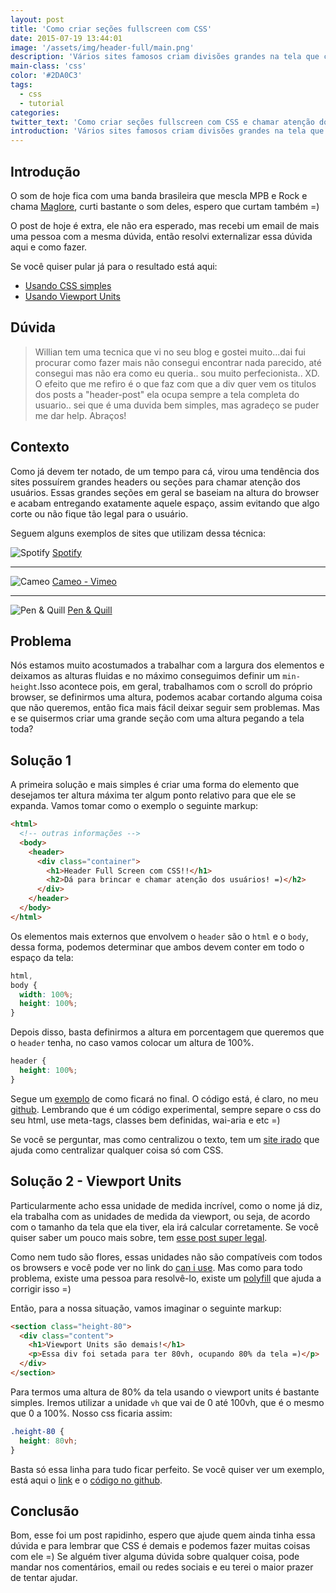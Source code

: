 ```yaml
---
layout: post
title: 'Como criar seções fullscreen com CSS'
date: 2015-07-19 13:44:01
image: '/assets/img/header-full/main.png'
description: 'Vários sites famosos criam divisões grandes na tela que chamam bastante atenção, vamos aprender a fazer também.'
main-class: 'css'
color: '#2DA0C3'
tags:
  - css
  - tutorial
categories:
twitter_text: 'Como criar seções fullscreen com CSS e chamar atenção dos usuários.'
introduction: 'Vários sites famosos criam divisões grandes na tela que chamam bastante atenção, vamos aprender a fazer essas seções também, usando só css com as famosas viewport units.'
---
```


## Introdução

O som de hoje fica com uma banda brasileira que mescla MPB e Rock e chama [Maglore](https://open.spotify.com/artist/24me6m3bV7l2rnUwaXV0Tj), curti bastante o som deles, espero que curtam também =)

O post de hoje é extra, ele não era esperado, mas recebi um email de mais uma pessoa com a mesma dúvida, então resolvi externalizar essa dúvida aqui e como fazer.

Se você quiser pular já para o resultado está aqui:

- [Usando CSS simples](https://labs.willianjusten.com.br/full-screen-sections/height-100.html)
- [Usando Viewport Units](https://labs.willianjusten.com.br/full-screen-sections/viewport.html)

## Dúvida

> Willian tem uma tecnica que vi no seu blog e gostei muito...dai fui procurar como fazer mais não consegui encontrar nada parecido, até consegui mas não era como eu queria.. sou muito perfecionista.. XD. O efeito que me refiro é o que faz com que a div quer vem os titulos dos posts a "header-post" ela ocupa sempre a tela completa do usuario.. sei que é uma duvida bem simples, mas agradeço se puder me dar help. Abraços!

## Contexto

Como já devem ter notado, de um tempo para cá, virou uma tendência dos sites possuírem grandes headers ou seções para chamar atenção dos usuários. Essas grandes seções em geral se baseiam na altura do browser e acabam entregando exatamente aquele espaço, assim evitando que algo corte ou não fique tão legal para o usuário.

Seguem alguns exemplos de sites que utilizam dessa técnica:

![Spotify](/assets/img/header-full/header-4.png)
[Spotify](https://www.spotify.com/br/)

---

![Cameo](/assets/img/header-full/header-1.png)
[Cameo - Vimeo](https://vimeo.com/cameo)

---

![Pen & Quill](/assets/img/header-full/header-3.png)
[Pen & Quill](http://penandquill.net/)

## Problema

Nós estamos muito acostumados a trabalhar com a largura dos elementos e deixamos as alturas fluidas e no máximo conseguimos definir um `min-height`.Isso acontece pois, em geral, trabalhamos com o scroll do próprio browser, se definirmos uma altura, podemos acabar cortando alguma coisa que não queremos, então fica mais fácil deixar seguir sem problemas. Mas e se quisermos criar uma grande seção com uma altura pegando a tela toda?

## Solução 1

A primeira solução e mais simples é criar uma forma do elemento que desejamos ter altura máxima ter algum ponto relativo para que ele se expanda. Vamos tomar como o exemplo o seguinte markup:

```html
<html>
  <!-- outras informações -->
  <body>
    <header>
      <div class="container">
        <h1>Header Full Screen com CSS!!</h1>
        <h2>Dá para brincar e chamar atenção dos usuários! =)</h2>
      </div>
    </header>
  </body>
</html>
```

Os elementos mais externos que envolvem o `header` são o `html` e o `body`, dessa forma, podemos determinar que ambos devem conter em todo o espaço da tela:

```css
html,
body {
  width: 100%;
  height: 100%;
}
```

Depois disso, basta definirmos a altura em porcentagem que queremos que o `header` tenha, no caso vamos colocar um altura de 100%.

```css
header {
  height: 100%;
}
```

Segue um [exemplo](https://labs.willianjusten.com.br/full-screen-sections/height-100.html) de como ficará no final. O código está, é claro, no meu [github](https://github.com/willianjusten/labs/blob/gh-pages/full-screen-sections/height-100.html). Lembrando que é um código experimental, sempre separe o css do seu html, use meta-tags, classes bem definidas, wai-aria e etc =)

Se você se perguntar, mas como centralizou o texto, tem um [site irado](http://howtocenterincss.com/) que ajuda como centralizar qualquer coisa só com CSS.

## Solução 2 - Viewport Units

Particularmente acho essa unidade de medida incrível, como o nome já diz, ela trabalha com as unidades de medida da viewport, ou seja, de acordo com o tamanho da tela que ela tiver, ela irá calcular corretamente. Se você quiser saber um pouco mais sobre, tem [esse post super legal](http://desenvolvimentoparaweb.com/css/unidades-css-rem-vh-vw-vmin-vmax-ex-ch/).

Como nem tudo são flores, essas unidades não são compatíveis com todos os browsers e você pode ver no link do [can i use](http://caniuse.com/#feat=viewport-units). Mas como para todo problema, existe uma pessoa para resolvê-lo, existe um [polyfill](https://github.com/rodneyrehm/viewport-units-buggyfill) que ajuda a corrigir isso =)

Então, para a nossa situação, vamos imaginar o seguinte markup:

```html
<section class="height-80">
  <div class="content">
    <h1>Viewport Units são demais!</h1>
    <p>Essa div foi setada para ter 80vh, ocupando 80% da tela =)</p>
  </div>
</section>
```

Para termos uma altura de 80% da tela usando o viewport units é bastante simples. Iremos utilizar a unidade `vh` que vai de 0 até 100vh, que é o mesmo que 0 a 100%. Nosso css ficaria assim:

```css
.height-80 {
  height: 80vh;
}
```

Basta só essa linha para tudo ficar perfeito. Se você quiser ver um exemplo, está aqui o [link](https://labs.willianjusten.com.br/full-screen-sections/viewport.html) e o [código no github](https://github.com/willianjusten/labs/blob/gh-pages/full-screen-sections/viewport.html).

## Conclusão

Bom, esse foi um post rapidinho, espero que ajude quem ainda tinha essa dúvida e para lembrar que CSS é demais e podemos fazer muitas coisas com ele =)
Se alguém tiver alguma dúvida sobre qualquer coisa, pode mandar nos comentários, email ou redes sociais e eu terei o maior prazer de tentar ajudar.
